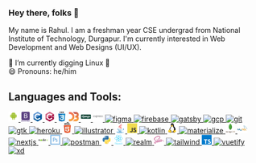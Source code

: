 ### Hey there, folks 👋

My name is Rahul. I am a freshman year CSE undergrad from National Institute of Technology, Durgapur. I'm currently interested in Web Development and Web Designs (UI/UX).

🌱 I’m currently digging Linux 🐧
<br>
😄 Pronouns: he/him

## Languages and Tools:
<p align=left> <a href=https://developer.android.com target=_blank> <img src=https://raw.githubusercontent.com/devicons/devicon/master/icons/android/android-original-wordmark.svg alt=android width=20 height=20/> </a> <a href=https://getbootstrap.com target=_blank> <img src=https://raw.githubusercontent.com/devicons/devicon/master/icons/bootstrap/bootstrap-plain-wordmark.svg alt=bootstrap width=20 height=20/> </a> <a href=https://www.cprogramming.com/ target=_blank> <img src=https://raw.githubusercontent.com/devicons/devicon/master/icons/c/c-original.svg alt=c width=20 height=20/> </a> <a href=https://www.w3schools.com/cpp/ target=_blank> <img src=https://raw.githubusercontent.com/devicons/devicon/master/icons/cplusplus/cplusplus-original.svg alt=cplusplus width=20 height=20/> </a> <a href=https://www.w3schools.com/css/ target=_blank> <img src=https://raw.githubusercontent.com/devicons/devicon/master/icons/css3/css3-original-wordmark.svg alt=css3 width=20 height=20/> </a> <a href=https://d3js.org/ target=_blank> <img src=https://raw.githubusercontent.com/devicons/devicon/master/icons/d3js/d3js-original.svg alt=d3js width=20 height=20/> </a> <a href=https://www.djangoproject.com/ target=_blank> <img src=https://raw.githubusercontent.com/devicons/devicon/master/icons/django/django-original.svg alt=django width=20 height=20/> </a> <a href=https://expressjs.com target=_blank> <img src=https://raw.githubusercontent.com/devicons/devicon/master/icons/express/express-original-wordmark.svg alt=express width=20 height=20/> </a> <a href=https://www.figma.com/ target=_blank> <img src=https://www.vectorlogo.zone/logos/figma/figma-icon.svg alt=figma width=20 height=20/> </a> <a href=https://firebase.google.com/ target=_blank> <img src=https://www.vectorlogo.zone/logos/firebase/firebase-icon.svg alt=firebase width=20 height=20/> </a> <a href=https://www.gatsbyjs.com/ target=_blank> <img src=https://www.vectorlogo.zone/logos/gatsbyjs/gatsbyjs-icon.svg alt=gatsby width=20 height=20/> </a> <a href=https://cloud.google.com target=_blank> <img src=https://www.vectorlogo.zone/logos/google_cloud/google_cloud-icon.svg alt=gcp width=20 height=20/> </a> <a href=https://git-scm.com/ target=_blank> <img src=https://www.vectorlogo.zone/logos/git-scm/git-scm-icon.svg alt=git width=20 height=20/> </a> <a href=https://www.gtk.org/ target=_blank> <img src=https://upload.wikimedia.org/wikipedia/commons/7/71/GTK_logo.svg alt=gtk width=20 height=20/> </a> <a href=https://heroku.com target=_blank> <img src=https://www.vectorlogo.zone/logos/heroku/heroku-icon.svg alt=heroku width=20 height=20/> </a> <a href=https://www.w3.org/html/ target=_blank> <img src=https://raw.githubusercontent.com/devicons/devicon/master/icons/html5/html5-original-wordmark.svg alt=html5 width=20 height=20/> </a> <a href=https://www.adobe.com/in/products/illustrator.html target=_blank> <img src=https://www.vectorlogo.zone/logos/adobe_illustrator/adobe_illustrator-icon.svg alt=illustrator width=20 height=20/> </a> <a href=https://www.java.com target=_blank> <img src=https://raw.githubusercontent.com/devicons/devicon/master/icons/java/java-original.svg alt=java width=20 height=20/> </a> <a href=https://developer.mozilla.org/en-US/docs/Web/JavaScript target=_blank> <img src=https://raw.githubusercontent.com/devicons/devicon/master/icons/javascript/javascript-original.svg alt=javascript width=20 height=20/> </a> <a href=https://kotlinlang.org target=_blank> <img src=https://www.vectorlogo.zone/logos/kotlinlang/kotlinlang-icon.svg alt=kotlin width=20 height=20/> </a> <a href=https://www.linux.org/ target=_blank> <img src=https://raw.githubusercontent.com/devicons/devicon/master/icons/linux/linux-original.svg alt=linux width=20 height=20/> </a> <a href=https://materializecss.com/ target=_blank> <img src=https://raw.githubusercontent.com/prplx/svg-logos/5585531d45d294869c4eaab4d7cf2e9c167710a9/svg/materialize.svg alt=materialize width=20 height=20/> </a> <a href=https://www.mongodb.com/ target=_blank> <img src=https://raw.githubusercontent.com/devicons/devicon/master/icons/mongodb/mongodb-original-wordmark.svg alt=mongodb width=20 height=20/> </a> <a href=https://www.mysql.com/ target=_blank> <img src=https://raw.githubusercontent.com/devicons/devicon/master/icons/mysql/mysql-original-wordmark.svg alt=mysql width=20 height=20/> </a> <a href=https://nextjs.org/ target=_blank> <img src=https://cdn.worldvectorlogo.com/logos/nextjs-3.svg alt=nextjs width=20 height=20/> </a> <a href=https://nodejs.org target=_blank> <img src=https://raw.githubusercontent.com/devicons/devicon/master/icons/nodejs/nodejs-original-wordmark.svg alt=nodejs width=20 height=20/> </a> <a href=https://www.photoshop.com/en target=_blank> <img src=https://raw.githubusercontent.com/devicons/devicon/master/icons/photoshop/photoshop-line.svg alt=photoshop width=20 height=20/> </a> <a href=https://postman.com target=_blank> <img src=https://www.vectorlogo.zone/logos/getpostman/getpostman-icon.svg alt=postman width=20 height=20/> </a> <a href=https://www.python.org target=_blank> <img src=https://raw.githubusercontent.com/devicons/devicon/master/icons/python/python-original.svg alt=python width=20 height=20/> </a> <a href=https://reactjs.org/ target=_blank> <img src=https://raw.githubusercontent.com/devicons/devicon/master/icons/react/react-original-wordmark.svg alt=react width=20 height=20/> </a> <a href=https://realm.io/ target=_blank> <img src=https://raw.githubusercontent.com/bestofjs/bestofjs-webui/8665e8c267a0215f3159df28b33c365198101df5/public/logos/realm.svg alt=realm width=20 height=20/> </a> <a href=https://sass-lang.com target=_blank> <img src=https://raw.githubusercontent.com/devicons/devicon/master/icons/sass/sass-original.svg alt=sass width=20 height=20/> </a> <a href=https://tailwindcss.com/ target=_blank> <img src=https://www.vectorlogo.zone/logos/tailwindcss/tailwindcss-icon.svg alt=tailwind width=20 height=20/> </a> <a href=https://www.typescriptlang.org/ target=_blank> <img src=https://raw.githubusercontent.com/devicons/devicon/master/icons/typescript/typescript-original.svg alt=typescript width=20 height=20/> </a> <a href=https://vuetifyjs.com/en/ target=_blank> <img src=https://bestofjs.org/logos/vuetify.svg alt=vuetify width=20 height=20/> </a> <a href=https://www.adobe.com/products/xd.html target=_blank> <img src=https://cdn.worldvectorlogo.com/logos/adobe-xd.svg alt=xd width=20 height=20/> </a> </p>


